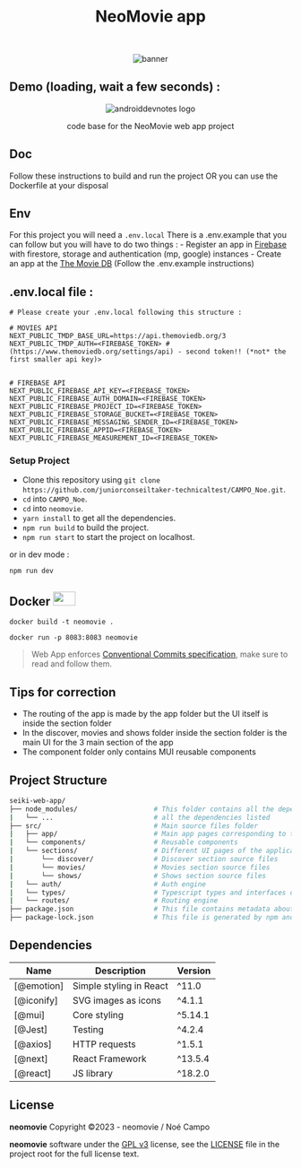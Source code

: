 <h1 align="center">NeoMovie app</h1></br>

<p align="center">
<img src="https://cdn.discordapp.com/attachments/774360587391860769/1169793859430125709/fzfezfezfezfezdze.png?ex=6556b26d&is=65443d6d&hm=d50ecaf74138878c735e9031fc4aca520c1c02965bac6fa47d2ec2015281602d&" alt="banner"></img>
</p>

## Demo (loading, wait a few seconds) :

<p align="center">
<img src="NeoMovie/demo/demo.gif" alt="androiddevnotes logo"></img>
</p>

<p align="center">
   code base for the NeoMovie web app project
</p>

## Doc

Follow these instructions to build and run the project OR you can use the Dockerfile at your disposal


## Env

For this project you will need a `.env.local`
There is a .env.example that you can follow but you will have to do two things : - Register an app in <a href="https://firebase.com/">Firebase</a> with firestore, storage and authentication (mp, google) instances - Create an app at the <a href="https://www.themoviedb.org/">The Movie DB</a> (Follow the .env.example instructions)

## .env.local file :

```
# Please create your .env.local following this structure :

# MOVIES API
NEXT_PUBLIC_TMDP_BASE_URL=https://api.themoviedb.org/3
NEXT_PUBLIC_TMDP_AUTH=<FIREBASE_TOKEN> # (https://www.themoviedb.org/settings/api) - second token!! (*not* the first smaller api key)>


# FIREBASE API
NEXT_PUBLIC_FIREBASE_API_KEY=<FIREBASE_TOKEN>
NEXT_PUBLIC_FIREBASE_AUTH_DOMAIN=<FIREBASE_TOKEN>
NEXT_PUBLIC_FIREBASE_PROJECT_ID=<FIREBASE_TOKEN>
NEXT_PUBLIC_FIREBASE_STORAGE_BUCKET=<FIREBASE_TOKEN>
NEXT_PUBLIC_FIREBASE_MESSAGING_SENDER_ID=<FIREBASE_TOKEN>
NEXT_PUBLIC_FIREBASE_APPID=<FIREBASE_TOKEN>
NEXT_PUBLIC_FIREBASE_MEASUREMENT_ID=<FIREBASE_TOKEN>
```

### Setup Project

- Clone this repository using `git clone https://github.com/juniorconseiltaker-technicaltest/CAMPO_Noe.git`.
- `cd` into `CAMPO_Noe`.
- `cd` into `neomovie`.
- `yarn install` to get all the dependencies.
- `npm run build` to build the project.
- `npm run start` to start the project on localhost.

or in dev mode :

```
npm run dev
```

## Docker <img src="https://cdn.discordapp.com/attachments/774360587391860769/1169799936792080384/docker-logo-CF97D0124B-seeklogo.png?ex=6556b816&is=65444316&hm=8fe5e5d310418e2a8bfaca75db7ef99811b6e4f3beccda90b3ce39371d2ee7ea&" width="40" height="25"></img>

```
docker build -t neomovie .
```

```
docker run -p 8083:8083 neomovie
```

> Web App enforces [Conventional Commits specification](https://www.conventionalcommits.org/en/v1.0.0/), make sure to read and follow them.

## Tips for correction

- The routing of the app is made by the app folder but the UI itself is inside the section folder
- In the discover, movies and shows folder inside the section folder is the main UI for the 3 main section of the app
- The component folder only contains MUI reusable components

## Project Structure

```bash
seiki-web-app/
├── node_modules/                   # This folder contains all the dependencies that the project requires, including React Native itself.
|   └── ...                         # all the dependencies listed
├── src/                            # Main source files folder
|   ├── app/                        # Main app pages corresponding to the route (url)
|   └── components/                 # Reusable components
|   └── sections/                   # Different UI pages of the applications (called by the app files)
|       └── discover/               # Discover section source files
|       └── movies/                 # Movies section source files
|       └── shows/                  # Shows section source files
|   └── auth/                       # Auth engine
|   └── types/                      # Typescript types and interfaces declarations
|   └── routes/                     # Routing engine
├── package.json                    # This file contains metadata about the project, including the project name, version, and dependencies.
├── package-lock.json               # This file is generated by npm and ensures that the project's dependencies are installed in a consistent manner.
```

## Dependencies

| Name       | Description             | Version |
| ---------- | ----------------------- | ------- |
| [@emotion] | Simple styling in React | ^11.0   |
| [@iconify] | SVG images as icons     | ^4.1.1  |
| [@mui]     | Core styling            | ^5.14.1 |
| [@Jest]    | Testing                 | ^4.2.4  |
| [@axios]   | HTTP requests           | ^1.5.1  |
| [@next]    | React Framework         | ^13.5.4 |
| [@react]   | JS library              | ^18.2.0 |

## License

**neomovie** Copyright ©2023 - neomovie / Noé Campo

**neomovie** software under
the [GPL v3](https://opensource.org/licenses/gpl-3.0.html)
license, see the [LICENSE](./LICENSE) file in the project root for the full license text.
